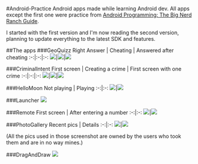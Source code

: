 #Android-Practice
Android apps made while learning Android dev. All apps except the first one were practice from [Android Programming: The Big Nerd Ranch Guide](https://www.bignerdranch.com/we-write/android-programming/). 

I started with the first version and I'm now reading the second version, planning to update everything to the latest SDK and features.

##The apps
###GeoQuizz
Right Answer | Cheating | Answered after cheating
:-:|:-:|:-:
![](Screenshots/GeoQuizz-01.png)|![](Screenshots/GeoQuizz-02.png)|![](Screenshots/GeoQuizz-03.png)

###CriminalIntent
First screen | Creating a crime | First screen with one crime
:-:|:-:|:-:
![](Screenshots/CriminalIntent-01.png)|![](Screenshots/CriminalIntent-02.png)|![](Screenshots/CriminalIntent-03.png)

###HelloMoon
Not playing | Playing
:-:|:-:
![](Screenshots/HelloMoon-01.png)|![](Screenshots/HelloMoon-02.png)

###Launcher
![](Screenshots/Launcher.png)

###Remote
First screen | After entering a number
:-:|:-:
![](Screenshots/Remote-01.png)|![](Screenshots/Remote-02.png)

###PhotoGallery
Recent pics | Details
:-:|:-:
![](Screenshots/PhotoGallery-01.png)|![](Screenshots/PhotoGallery-02.png)

(All the pics used in those screenshot are owned by the users who took them and are in no way mines.)

###DragAndDraw
![](Screenshots/DragAndDraw.png)